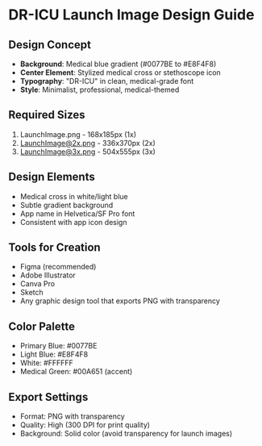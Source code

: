 # DR-ICU Launch Image Design Guide

## Design Concept
- **Background**: Medical blue gradient (#0077BE to #E8F4F8)
- **Center Element**: Stylized medical cross or stethoscope icon
- **Typography**: "DR-ICU" in clean, medical-grade font
- **Style**: Minimalist, professional, medical-themed

## Required Sizes
1. LaunchImage.png - 168x185px (1x)
2. LaunchImage@2x.png - 336x370px (2x)  
3. LaunchImage@3x.png - 504x555px (3x)

## Design Elements
- Medical cross in white/light blue
- Subtle gradient background
- App name in Helvetica/SF Pro font
- Consistent with app icon design

## Tools for Creation
- Figma (recommended)
- Adobe Illustrator
- Canva Pro
- Sketch
- Any graphic design tool that exports PNG with transparency

## Color Palette
- Primary Blue: #0077BE
- Light Blue: #E8F4F8
- White: #FFFFFF
- Medical Green: #00A651 (accent)

## Export Settings
- Format: PNG with transparency
- Quality: High (300 DPI for print quality)
- Background: Solid color (avoid transparency for launch images)
